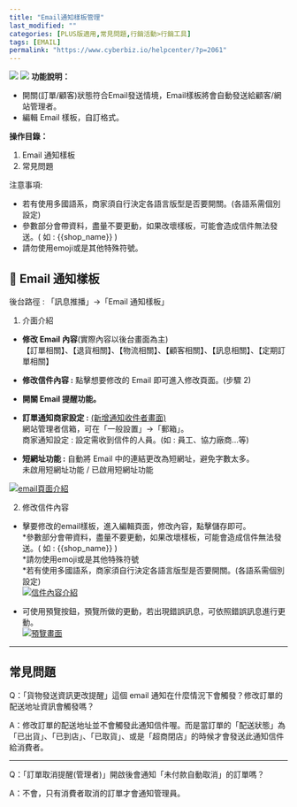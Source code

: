 ```yaml
---
title: "Email通知樣板管理"
last_modified: ""
categories: [PLUS版適用,常見問題,行銷活動>行銷工具]
tags: [EMAIL]
permalink: "https://www.cyberbiz.io/helpcenter/?p=2061"
---
```


![](https://www.cyberbiz.io/helpcenter/wp-content/uploads/一般版3.png)
![](https://www.cyberbiz.io/helpcenter/wp-content/uploads/PLUS版3.png)
**功能說明：**  

* 開關(訂單/顧客)狀態符合Email發送情境，Email樣板將會自動發送給顧客/網站管理者。
* 編輯 Email 樣板，自訂格式。

**操作目錄：**

1. Email 通知樣板
2. 常見問題

注意事項:  

* 若有使用多國語系，商家須自行決定各語言版型是否要開關。(各語系需個別設定)
* 參數部分會帶資料，盡量不要更動，如果改壞樣板，可能會造成信件無法發送。( 如 : {{shop_name}} )
* 請勿使用emoji或是其他特殊符號。



## 📌 Email 通知樣板


後台路徑 :  「訊息推播」→「Email 通知樣板」  


1. 介面介紹 
* **修改 Email 內容**(實際內容以後台畫面為主)  
【訂單相關】、【退貨相關】、【物流相關】、【顧客相關】、【訊息相關】、【定期訂單相關】

* **修改信件內容 :** 點擊想要修改的 Email 即可進入修改頁面。(步驟 2)
* **開關 Email 提醒功能。**
* **訂單通知商家設定 :** [(新增通知收件者畫面)](https://www.cyberbiz.io/helpcenter/wp-content/uploads/EMAIL-通知樣板管理01-1.png)  
網站管理者信箱，可在「一般設置」→「郵箱」。  
商家通知設定 : 設定需收到信件的人員。(如 : 員工、協力廠商…等)

* **短網址功能 :** 自動將 Email 中的連結更改為短網址，避免字數太多。  
未啟用短網址功能 / 已啟用短網址功能

[![email頁面介紹](https://www.cyberbiz.io/helpcenter/wp-content/uploads/EMAIL-通知樣板管理01-plus.png)](https://www.cyberbiz.io/helpcenter/wp-content/uploads/EMAIL-通知樣板管理01-plus.png)



2. 修改信件內容  

* 擊要修改的email樣板，進入編輯頁面，修改內容，點擊儲存即可。  
*參數部分會帶資料，盡量不要更動，如果改壞樣板，可能會造成信件無法發送。( 如 : {{shop_name}} )  
*請勿使用emoji或是其他特殊符號  
*若有使用多國語系，商家須自行決定各語言版型是否要開關。(各語系需個別設定)  
[![信件內容介紹](https://www.cyberbiz.io/helpcenter/wp-content/uploads/EMAIL-通知樣板管理02.png)](https://www.cyberbiz.io/helpcenter/wp-content/uploads/EMAIL-通知樣板管理02.png)

* 可使用預覽按鈕，預覽所做的更動，若出現錯誤訊息，可依照錯誤訊息進行更動。  
[![預覽畫面](https://www.cyberbiz.io/helpcenter/wp-content/uploads/EMAIL-通知樣板管理03.png)](https://www.cyberbiz.io/helpcenter/wp-content/uploads/EMAIL-通知樣板管理03.png)

* * *

## 常見問題



Q：「貨物發送資訊更改提醒」這個 email 通知在什麼情況下會觸發？修改訂單的配送地址資訊會觸發嗎？

A：修改訂單的配送地址並不會觸發此通知信件喔。而是當訂單的「配送狀態」為「已出貨」、「已到店」、「已取貨」、或是「超商閉店」的時候才會發送此通知信件給消費者。

* * *

Q：「訂單取消提醒(管理者)」開啟後會通知「未付款自動取消」的訂單嗎？

A：不會，只有消費者取消的訂單才會通知管理員。

